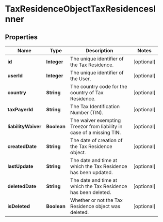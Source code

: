 

# TaxResidenceObjectTaxResidencesInner


## Properties

| Name | Type | Description | Notes |
|------------ | ------------- | ------------- | -------------|
|**id** | **Integer** | The unique identifier of the Tax Residence. |  [optional] |
|**userId** | **Integer** | The unique identifier of the User. |  [optional] |
|**country** | **String** | The country code for the country of Tax Residence. |  [optional] |
|**taxPayerId** | **String** | The Tax Identification Number (TIN). |  [optional] |
|**liabilityWaiver** | **Boolean** | The waiver exempting Treezor from liability in case of a missing TIN. |  [optional] |
|**createdDate** | **String** | The date of creation of the Tax Residence object. |  [optional] |
|**lastUpdate** | **String** | The date and time at which the Tax Residence has been updated. |  [optional] |
|**deletedDate** | **String** | The date and time at which the Tax Residence has been deleted. |  [optional] |
|**isDeleted** | **Boolean** | Whether or not the Tax Residence object was deleted. |  [optional] |



